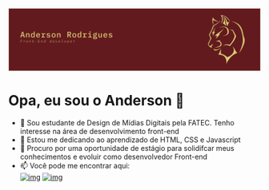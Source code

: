 <img src="img/Group%203.png">

# Opa, eu sou o Anderson 👋

- 👀 Sou estudante de Design de Mídias Digitais pela FATEC. Tenho interesse na área de desenvolvimento front-end
- 🌱 Estou me dedicando ao aprendizado de HTML, CSS e Javascript
- 💞️ Procuro por uma oportunidade de estágio para solidifcar meus conhecimentos e evoluir como desenvolvedor Front-end
- 📫 Você pode me encontrar aqui:
  <br>
  <a href="https://www.linkedin.com/in/anderson-rodriguesdev/" targer="_blank">![img](https://img.shields.io/badge/LinkedIn-0077B5?style=for-the-badge&logo=linkedin&logoColor=white)</a>
  <a href="mailto:anderson_social96@hotmail.com">![img](https://img.shields.io/badge/Microsoft_Outlook-0078D4?style=for-the-badge&logo=microsoft-outlook&logoColor=white)</a>
